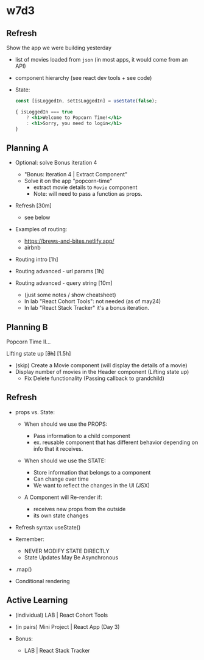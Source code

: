 
# w7d3




<!-- 

- Continue working on "popcorn-time"
- Consider: isolate each topic (working on different apps to keep things simple)


-->


<!-- 

@todo: 

Add at least 1 basic exercise

IMPROVE / SIMPLIFY:
- remove anything not essential
- first, introduce the concept (ex. with slides) & then see how to apply it (demo) ?
  - ex. 
    - passing a callback as props
    - lifting state up
    - forwarding props to grandchild
    - ...
- create a simple demo to explain callbacks
  - eg. App component with a counter in state + two child components with a button to multiply x2 and x3
-->


## Refresh

Show the app we were building yesterday
- list of movies loaded from `json` (in most apps, it would come from an API)
- component hierarchy (see react dev tools + see code)

- State:

  ```jsx
  const [isLoggedIn, setIsLoggedIn] = useState(false);
  ```


  ```jsx
  { isLoggedIn === true 
      ? <h1>Welcome to Popcorn Time!</h1> 
      : <h1>Sorry, you need to login</h1>
  }
  ```




## Planning A

- Optional: solve Bonus iteration 4 
  - "Bonus: Iteration 4 | Extract Component"
  - Solve it on the app "popcorn-time"
    - extract movie details to `Movie` component
    - Note: will need to pass a function as props.

- Refresh [30m]
  - see below

- Examples of routing: 
  - https://brews-and-bites.netlify.app/
  - airbnb
- Routing intro [1h]
- Routing advanced - url params [1h]
- Routing advanced - query string [10m]
  - (just some notes / show cheatsheet) 
  - In lab "React Cohort Tools": not needed (as of may24)
  - In lab "React Stack Tracker" it's a bonus iteration.




## Planning B

Popcorn Time II...

Lifting state up [~~3h~~] [1.5h]
- (skip) Create a Movie component (will display the details of a movie)
  <!-- Nope, do not create Movie component  -->
- Display number of movies in the Header component (Lifting state up)
  - Fix Delete functionality (Passing callback to grandchild)




## Refresh

- props vs. State:

    - When should we use the PROPS:
      - Pass information to a child component
      - ex. reusable component that has different behavior depending on info that it receives.

    - When should we use the STATE:
      - Store information that belongs to a component
      - Can change over time
      - We want to reflect the changes in the UI (JSX)

    - A Component will Re-render if:
      - receives new props from the outside
      - its own state changes

- Refresh syntax useState()

- Remember:
  - NEVER MODIFY STATE DIRECTLY 
  - State Updates May Be Asynchronous

- .map()

- Conditional rendering




## Active Learning

- (individual) LAB | React Cohort Tools

- (in pairs) Mini Project | React App (Day 3)

- Bonus: 
  - LAB | React Stack Tracker


